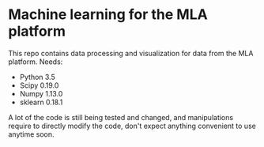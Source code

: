 # Machine learning for the MLA platform

This repo contains data processing and visualization for data from the MLA platform.
Needs:
* Python 3.5
* Scipy 0.19.0
* Numpy 1.13.0
* sklearn 0.18.1

A lot of the code is still being tested and changed, and manipulations require to directly modify the code, don't expect anything convenient to use anytime soon.